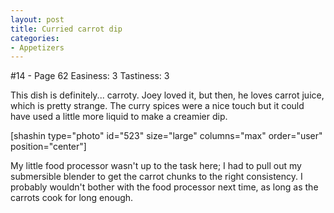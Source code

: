 ```yaml
---
layout: post
title: Curried carrot dip
categories:
- Appetizers
---
```


#14 - Page 62
Easiness: 3
Tastiness: 3

This dish is definitely... carroty. Joey loved it, but then, he loves carrot juice, which is pretty strange. The curry spices were a nice touch but it could have used a little more liquid to make a creamier dip.

[shashin type="photo" id="523" size="large" columns="max" order="user" position="center"]

My little food processor wasn't up to the task here; I had to pull out my submersible blender to get the carrot chunks to the right consistency. I probably wouldn't bother with the food processor next time, as long as the carrots cook for long enough.

